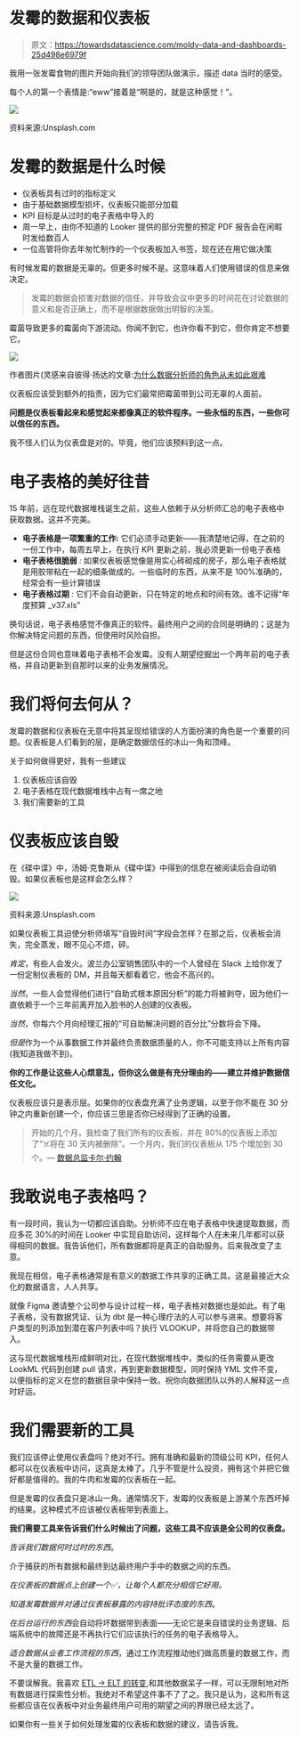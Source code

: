 # 发霉的数据和仪表板

> 原文：<https://towardsdatascience.com/moldy-data-and-dashboards-25d498e6979f>

我用一张发霉食物的图片开始向我们的领导团队做演示，描述 data 当时的感受。

每个人的第一个表情是:“eww”接着是“啊是的，就是这种感觉！”。

![](img/4ff8ac07a3a97c1d80f19305e94f9ecb.png)

资料来源:Unsplash.com

# 发霉的数据是什么时候

*   仪表板具有过时的指标定义
*   由于基础数据模型损坏，仪表板只能部分加载
*   KPI 目标是从过时的电子表格中导入的
*   周一早上，由你不知道的 Looker 提供的部分完整的预定 PDF 报告会在闲暇时发给数百人
*   一位高管将你去年匆忙制作的一个仪表板加入书签，现在还在用它做决策

有时候发霉的数据是无辜的。但更多时候不是。这意味着人们使用错误的信息来做决定。

> 发霉的数据会损害对数据的信任，并导致会议中更多的时间花在讨论数据的意义和是否正确上，而不是根据数据做出明智的决策。

霉菌导致更多的霉菌向下游流动。你闻不到它，也许你看不到它，但你肯定不想要它。

![](img/2e1710eaa3bdfa7a4dbd1e1bd153982f.png)

作者图片(灵感来自彼得·扬达的文章:[为什么数据分析师的角色从未如此艰难](https://petrjanda.substack.com/p/why-the-data-analyst-role-has-never)

仪表板应该受到额外的指责，因为它们最常把霉菌带到公司无辜的人面前。

**问题是仪表板看起来和感觉起来都像真正的软件程序。一些永恒的东西，一些你可以信任的东西。**

我不怪人们认为仪表盘是对的。毕竟，他们应该预料到这一点。

# 电子表格的美好往昔

15 年前，远在现代数据堆栈诞生之前，这些人依赖于从分析师汇总的电子表格中获取数据。这并不完美。

*   **电子表格是一项繁重的工作:** 它们必须手动更新——我清楚地记得，在之前的一份工作中，每周五早上，在执行 KPI 更新之前，我必须更新一份电子表格
*   **电子表格很脆弱** *:* 如果仪表板感觉像是用实心砖砌成的房子，那么电子表格就是用胶带粘在一起的细条做成的。一些临时的东西，从来不是 100%准确的，经常会有一些计算错误
*   **电子表格过期** *:* 它们不会自动更新，只在特定的地点和时间有效。谁不记得“年度预算 _v37.xls”

换句话说，电子表格感觉不像真正的软件。最终用户之间的合同是明确的；这是为你解决特定问题的东西，但使用时风险自担。

但是这份合同也意味着电子表格不会发霉。没有人期望挖掘出一个两年前的电子表格，并自动更新到自那时以来的业务发展情况。

# 我们将何去何从？

发霉的数据和仪表板在无意中将其呈现给错误的人方面扮演的角色是一个重要的问题。仪表板是人们看到的层，是确定数据信任的冰山一角和顶峰。

关于如何做得更好，我有一些建议

1.  仪表板应该自毁
2.  电子表格在现代数据堆栈中占有一席之地
3.  我们需要新的工具

# 仪表板应该自毁

在《碟中谍》中，汤姆·克鲁斯从《碟中谍》中得到的信息在被阅读后会自动销毁。如果仪表板也是这样会怎么样？

![](img/392800381d4c030700f1718c8acdf7aa.png)

资料来源:Unsplash.com

如果仪表板工具迫使分析师填写“自毁时间”字段会怎样？在那之后，仪表板会消失，完全蒸发，眼不见心不烦，砰。

*肯定*，有些人会发火。波兰办公室销售团队中的一个人曾经在 Slack 上给你发了一份定制仪表板的 DM，并且每天都看着它，他会不高兴的。

*当然*，一些人会觉得他们进行“自助式根本原因分析”的能力将被剥夺，因为他们一直依赖于一个三年前离开加入脸书的人创建的仪表板。

*当然*，你每六个月向经理汇报的“可自助解决问题的百分比”分数将会下降。

*但是*作为一个从事数据工作并最终负责数据质量的人，你不可能支持以上所有内容(我知道我做不到)。

**你的工作是让这些人心烦意乱，但你这么做是有充分理由的——建立并维护数据信任文化。**

仪表板应该只是表示层。如果你的仪表盘充满了业务逻辑，以至于你不能在 30 分钟之内重新创建一个，你应该三思是否你已经得到了正确的设置。

> 开始的几个月，我检查了我们所有的仪表板，并在 80%的仪表板上添加了“☠️将在 30 天内被删除”。一个月内，我们的仪表板从 175 个增加到 30 个。— [数据总监卡尔·约翰](https://www.linkedin.com/in/carljohanrising/)

# 我敢说电子表格吗？

有一段时间，我认为一切都应该自助。分析师不应在电子表格中快速提取数据，而应多花 30%的时间在 Looker 中实现自助访问，这样每个人在未来几年都可以获得相同的数据。我告诉他们，所有数据都将是真正的自助服务。后来我改变了主意。

我现在相信，电子表格通常是有意义的数据工作共享的正确工具。这是最接近大众化的数据语言，人人共享。

就像 Figma 邀请整个公司参与设计过程一样，电子表格对数据也是如此。有了电子表格，没有数据凭证、认为 dbt 是一种心理疗法的人可以参与进来。想要将客户类型的列添加到潜在客户列表中吗？执行 VLOOKUP，并将您自己的数据带入。

这与现代数据堆栈形成鲜明对比，在现代数据堆栈中，类似的任务需要从更改 LookML 代码到创建 pull 请求，再到更新数据模型，同时保持 YML 文件不变，以便指标的定义在您的数据目录中保持一致。祝你向数据团队以外的人解释这一点时好运。

# 我们需要新的工具

我们应该停止使用仪表盘吗？绝对不行。拥有准确和最新的顶级公司 KPI，任何人都可以在仪表板中访问，这真是太棒了。几乎不管是什么投资，拥有这个并把它做好都是值得的。我的牛肉和发霉的仪表板在一起。

但是发霉的仪表盘只是冰山一角。通常情况下，发霉的仪表板是上游某个东西坏掉的结果。这种模式不应该被仪表板带到表面上。

**我们需要工具来告诉我们什么时候出了问题，这些工具不应该是全公司的仪表盘。**

*告诉我们数据何时过时的东西*。

介于捕获的所有数据和最终到达最终用户手中的数据之间的东西。

*在仪表板的数据点上创建一个✅，让每个人都充分相信它好用。*

*知道发霉数据并对通过仪表板暴露的内容持批评态度的东西*。

*在后台运行的东西*会自动将坏数据带到表面——无论它是来自错误的业务逻辑、后端系统中的故障还是不再执行它们应该执行的任务的电子表格导入。

*适合数据从业者工作流程的东西*，通过工作流程推动他们做高质量的数据工作，而不是大量的数据工作。

不要误解我。我喜欢 [ETL → ELT 的转变](https://fivetran.com/blog/etl-vs-elt),和其他数据呆子一样，可以无限制地对所有数据进行探索性分析。我绝对不希望这件事不了了之。我只是认为，这和所有这些都应该在仪表板中对业务最终用户可用的期望之间的界限已经太远了。

如果你有一些关于如何处理发霉的仪表板和数据的建议，请告诉我。